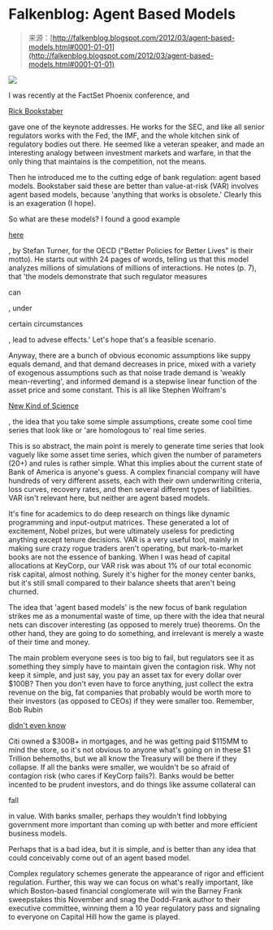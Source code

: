 <!--yml
category: 未分类
date: 2024-05-12 20:33:18
-->

# Falkenblog: Agent Based Models

> 来源：[http://falkenblog.blogspot.com/2012/03/agent-based-models.html#0001-01-01](http://falkenblog.blogspot.com/2012/03/agent-based-models.html#0001-01-01)

[![](img/d3fa8ae9b67407b5c18307cc409caf5e.png)](https://blogger.googleusercontent.com/img/b/R29vZ2xl/AVvXsEikPqR8XRxQRaT4nLFUfRhVxugm0BWFQ9qZ4uMOcdUd6ILCXd124h7ZmFUnQum1UKxyMOGdSkol-29Rvl4BRz9CIIRB4zZoQSkwNWWNo63FIgr9_IQ6lcTXKjfar9TLjlF2k-rfiw/s1600/RickPortrait.jpg)

I was recently at the FactSet Phoenix conference, and

[Rick Bookstaber](http://rick.bookstaber.com/)

gave one of the keynote addresses. He works for the SEC, and like all senior regulators works with the Fed, the IMF, and the whole kitchen sink of regulatory bodies out there. He seemed like a veteran speaker, and made an interesting analogy between investment markets and warfare, in that the only thing that maintains is the competition, not the means.

Then he introduced me to the cutting edge of bank regulation: agent based models. Bookstaber said these are better than value-at-risk (VAR) involves agent based models, because 'anything that works is obsolete.' Clearly this is an exageration (I hope).

So what are these models? I found a good example

[here](http://www.oecd.org/dataoecd/57/61/46890029.pdf)

, by Stefan Turner, for the OECD ("Better Policies for Better Lives" is their motto). He starts out withh 24 pages of words, telling us that this model analyzes millions of simulations of millions of interactions. He notes (p. 7), that 'the models demonstrate that such regulator measures

can

, under

certain circumstances

, lead to advese effects.' Let's hope that's a feasible scenario.

Anyway, there are a bunch of obvious economic assumptions like suppy equals demand, and that demand decreases in price, mixed with a variety of exogenous assumptions such as that noise trade demand is 'weakly mean-reverting', and informed demand is a stepwise linear function of the asset price and some constant. This is all like Stephen Wolfram's

[New Kind of Science](http://)

, the idea that you take some simple assumptions, create some cool time series that look like or 'are homologous to' real time series.

This is so abstract, the main point is merely to generate time series that look vaguely like some asset time series, which given the number of parameters (20+) and rules is rather simple. What this implies about the current state of Bank of America is anyone's guess. A complex financial company will have hundreds of very different assets, each with their own underwriting criteria, loss curves, recovery rates, and then several different types of liabilities. VAR isn't relevant here, but neither are agent based models.

It's fine for academics to do deep research on things like dynamic programming and input-output matrices. These generated a lot of excitement, Nobel prizes, but were ultimately useless for predicting anything except tenure decisions. VAR is a very useful tool, mainly in making sure crazy rogue traders aren't operating, but mark-to-market books are not the essence of banking. When I was head of capital allocations at KeyCorp, our VAR risk was about 1% of our total economic risk capital, almost nothing. Surely it's higher for the money center banks, but it's still small compared to their balance sheets that aren't being churned.

The idea that 'agent based models' is the new focus of bank regulation strikes me as a monumental waste of time, up there with the idea that neural nets can discover interesting (as opposed to merely true) theorems. On the other hand, they are going to do something, and irrelevant is merely a waste of their time and money.

The main problem everyone sees is too big to fail, but regulators see it as something they simply have to maintain given the contagion risk. Why not keep it simple, and just say, you pay an asset tax for every dollar over $100B? Then you don't even have to force anything, just collect the extra revenue on the big, fat companies that probably would be worth more to their investors (as opposed to CEOs) if they were smaller too. Remember, Bob Rubin

[didn't even know](http://falkenblog.blogspot.com/2009/01/rubins-defense-suggests-he-was-overpaid.html)

Citi owned a $300B+ in mortgages, and he was getting paid $115MM to mind the store, so it's not obvious to anyone what's going on in these $1 Trillion behemoths, but we all know the Treasury will be there if they collapse. If all the banks were smaller, we wouldn't be so afraid of contagion risk (who cares if KeyCorp fails?). Banks would be better incented to be prudent investors, and do things like assume collateral can

fall

in value. With banks smaller, perhaps they wouldn't find lobbying government more important than coming up with better and more efficient business models.

Perhaps that is a bad idea, but it is simple, and is better than any idea that could conceivably come out of an agent based model.

Complex regulatory schemes generate the appearance of rigor and efficient regulation. Further, this way we can focus on what's really important, like which Boston-based financial conglomerate will win the Barney Frank sweepstakes this November and snag the Dodd-Frank author to their executive committee, winning them a 10 year regulatory pass and signaling to everyone on Capital Hill how the game is played.